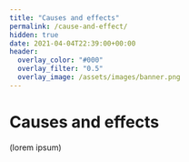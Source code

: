 ```yaml
---
title: "Causes and effects"
permalink: /cause-and-effect/
hidden: true
date: 2021-04-04T22:39:00+00:00
header:
  overlay_color: "#000"
  overlay_filter: "0.5"
  overlay_image: /assets/images/banner.png
---
```


# Causes and effects

(lorem ipsum)